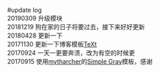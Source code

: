 #update log
<br>20190309 升级模块 
<br>20181219 狗在家的日子将要过去，接下来好好更新
<br>20180428 更新一下
<br>20171130 更新一下博客模板[TeXt](https://github.com/kitian616/jekyll-TeXt-theme)
<br>20170924 一天一更要奔溃，改为有空的时候更
<br>20170915 使用[mytharcher](https://github.com/mytharcher)的[Simple Gray](https://github.com/mytharcher/SimpleGray)模板，感谢
